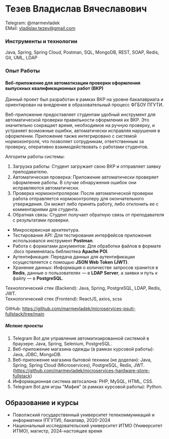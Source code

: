 # Тезев Владислав Вячеславович

Telegram: @marmevladek <br>
EMail: vladislav.tezev@gmail.com

### Инструменты и технологии
Java, Spring, Spring Cloud, Postman, SQL, MongoDB, REST, SOAP, Redis, Git, UML, LDAP

### Опыт Работы

#### Веб-приложение для автоматизации проверки оформления выпускных квалификационных работ (ВКР)
Данный проект был разработан в рамках ВКР на уровне бакалавриата и ориентирован на внедрение в образовательный процесс ФГБОУ ПГУТИ.

Веб-приложение предоставляет студентам удобный инструмент для автоматической проверки правильности оформления их ВКР. Это значительно сокращает время, необходимое на ручную проверку, и устраняет возможные ошибки, автоматически исправляя нарушения в оформлении. Приложение также интегрировано с системой нормоконтроля, что позволяет сотрудникам, ответственным за проверку, оперативно взаимодействовать с работами студентов.

Алгоритм работы системы:
1.	Загрузка работы: Студент загружает свою ВКР и отправляет заявку преподавателю.
2.	Автоматическая проверка: Приложение автоматически проверяет оформление работы. В случае обнаружения ошибок они исправляются автоматически.
3.	Проверка нормоконтролером: После автоматической проверки работа отправляется нормоконтролеру для окончательного утверждения. Он может либо принять работу, либо отклонить ее с комментариями для студента.
4.	Обратная связь: Студент получает обратную связь от преподавателя с результатами проверки.


-	Микросервисная архитектура.
-	Тестирование API: Для тестирования интерфейсов приложения использовался инструмент <b>Postman</b>.
-	Работа с форматами документов: Для обработки файлов в формате .docx применялась библиотека <b>Apache POI</b>.
-	Аутентификация: Передача данных для аутентификации осуществляется с помощью <b>JSON Web Token (JWT)</b>.
-	Хранение данных: Информация о количестве запросов хранится в <b>Redis</b>, данные о пользователях — в <b>LDAP Server</b>, а заявки и путь к файлу — в <b>PostgreSQL</b>.

Технологический стек (Backend): Java, Spring, PostgreSQL, LDAP, Redis, JWT. <br>
Технологический стек (Frontend): ReactJS, axios, scss

GitHub: https://github.com/marmevladek/microservices-psuti-fullstack/tree/main

##### Мелкие проекты
1. Telegram Bot для управления автоматизированной системой в браузере: Java, Spring, Selenium, PostgreSQL.
2. Веб-приложение магазина одежды (в рамках курсовой работы): Java, JDBC, MongoDB.
3. Веб-приложение магазина бытовой техники (не доделан): Java, Spring, Spring Cloud (Microservices), PostgreSQL, Redis, JWT. (https://github.com/marmevladek/microservices-hardware-store-fullstack)
4. Информационная система автосалона: PHP, MySQL, HTML, CSS.
4. Telegram Bot для игры "Мафия" (в рамках курсовой работы): Python.


## Образование и курсы
- Поволжский государственный университет телекоммуникаций и информатики (ПГУТИ), бакалавр, 2020-2024
- Национальный исследовательский университет ИТМО (Университет ИТМО), магистр, 2024-настоящее время

